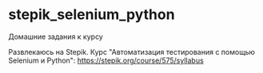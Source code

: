 # stepik_selenium_python
Домашние задания к курсу

Развлекаюсь на Stepik.
Курс "Автоматизация тестирования с помощью Selenium и Python": https://stepik.org/course/575/syllabus